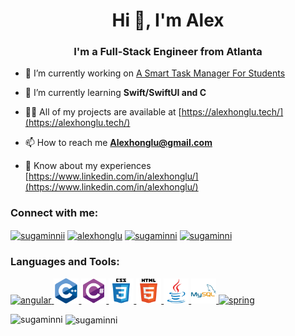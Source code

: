 <h1 align="center">Hi 👋, I'm Alex</h1>
<h3 align="center">I'm a Full-Stack Engineer from Atlanta</h3>

- 🔭 I’m currently working on [A Smart Task Manager For Students](https://github.com/Sugaminni/Task-Manager)

- 🌱 I’m currently learning **Swift/SwiftUI and C**

- 👨‍💻 All of my projects are available at [https://alexhonglu.tech/](https://alexhonglu.tech/)

- 📫 How to reach me **Alexhonglu@gmail.com**

- 📄 Know about my experiences [https://www.linkedin.com/in/alexhonglu/](https://www.linkedin.com/in/alexhonglu/)

<h3 align="left">Connect with me:</h3>
<p align="left">
<a href="https://twitter.com/sugaminnii" target="blank"><img align="center" src="https://raw.githubusercontent.com/rahuldkjain/github-profile-readme-generator/master/src/images/icons/Social/twitter.svg" alt="sugaminnii" height="30" width="40" /></a>
<a href="https://linkedin.com/in/alexhonglu" target="blank"><img align="center" src="https://raw.githubusercontent.com/rahuldkjain/github-profile-readme-generator/master/src/images/icons/Social/linked-in-alt.svg" alt="alexhonglu" height="30" width="40" /></a>
<a href="https://instagram.com/sugaminni" target="blank"><img align="center" src="https://raw.githubusercontent.com/rahuldkjain/github-profile-readme-generator/master/src/images/icons/Social/instagram.svg" alt="sugaminni" height="30" width="40" /></a>
<a href="https://www.leetcode.com/sugaminni" target="blank"><img align="center" src="https://raw.githubusercontent.com/rahuldkjain/github-profile-readme-generator/master/src/images/icons/Social/leet-code.svg" alt="sugaminni" height="30" width="40" /></a>
</p>

<h3 align="left">Languages and Tools:</h3>
<p align="left"> <a href="https://angular.io" target="_blank" rel="noreferrer"> <img src="https://angular.io/assets/images/logos/angular/angular.svg" alt="angular" width="40" height="40"/> </a> <a href="https://www.w3schools.com/cpp/" target="_blank" rel="noreferrer"> <img src="https://raw.githubusercontent.com/devicons/devicon/master/icons/cplusplus/cplusplus-original.svg" alt="cplusplus" width="40" height="40"/> </a> <a href="https://www.w3schools.com/cs/" target="_blank" rel="noreferrer"> <img src="https://raw.githubusercontent.com/devicons/devicon/master/icons/csharp/csharp-original.svg" alt="csharp" width="40" height="40"/> </a> <a href="https://www.w3schools.com/css/" target="_blank" rel="noreferrer"> <img src="https://raw.githubusercontent.com/devicons/devicon/master/icons/css3/css3-original-wordmark.svg" alt="css3" width="40" height="40"/> </a> <a href="https://www.w3.org/html/" target="_blank" rel="noreferrer"> <img src="https://raw.githubusercontent.com/devicons/devicon/master/icons/html5/html5-original-wordmark.svg" alt="html5" width="40" height="40"/> </a> <a href="https://www.java.com" target="_blank" rel="noreferrer"> <img src="https://raw.githubusercontent.com/devicons/devicon/master/icons/java/java-original.svg" alt="java" width="40" height="40"/> </a> <a href="https://www.mysql.com/" target="_blank" rel="noreferrer"> <img src="https://raw.githubusercontent.com/devicons/devicon/master/icons/mysql/mysql-original-wordmark.svg" alt="mysql" width="40" height="40"/> </a> <a href="https://spring.io/" target="_blank" rel="noreferrer"> <img src="https://www.vectorlogo.zone/logos/springio/springio-icon.svg" alt="spring" width="40" height="40"/> </a> </p>

<p><img align="left" src="https://github-readme-stats.vercel.app/api/top-langs?username=sugaminni&show_icons=true&locale=en&layout=compact" alt="sugaminni" /></p>

<p>&nbsp;<img align="center" src="https://github-readme-stats.vercel.app/api?username=sugaminni&show_icons=true&locale=en" alt="sugaminni" /></p>
